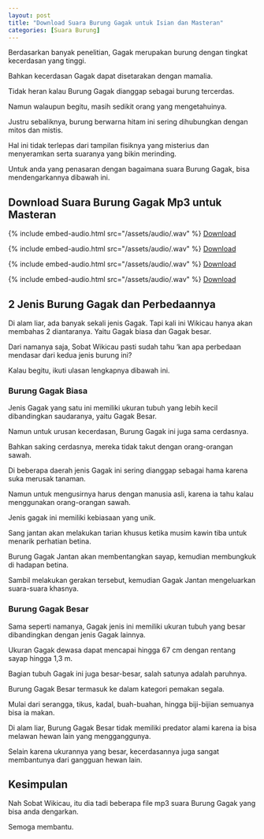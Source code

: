 ```yaml
---
layout: post
title: "Download Suara Burung Gagak untuk Isian dan Masteran"
categories: [Suara Burung]
---
```


Berdasarkan banyak penelitian, Gagak merupakan burung dengan tingkat kecerdasan yang tinggi.

Bahkan kecerdasan Gagak dapat disetarakan dengan mamalia.

Tidak heran kalau Burung Gagak dianggap sebagai burung tercerdas.

Namun walaupun begitu, masih sedikit orang yang mengetahuinya.

Justru sebaliknya, burung berwarna hitam ini sering dihubungkan dengan mitos dan mistis.

Hal ini tidak terlepas dari tampilan fisiknya yang misterius dan menyeramkan serta suaranya yang bikin merinding.

Untuk anda yang penasaran dengan bagaimana suara Burung Gagak, bisa mendengarkannya dibawah ini.

## Download Suara Burung Gagak Mp3 untuk Masteran

{% include embed-audio.html src="/assets/audio/<audio-source-name>.wav" %}
[Download](https://bit.ly/31OJh7N)

{% include embed-audio.html src="/assets/audio/<audio-source-name>.wav" %}
[Download](https://bit.ly/2x7noCT)

{% include embed-audio.html src="/assets/audio/<audio-source-name>.wav" %}
[Download](https://bit.ly/2IvVRkL)

{% include embed-audio.html src="/assets/audio/<audio-source-name>.wav" %}
[Download](https://bit.ly/2Y6hhdQ)

## 2 Jenis Burung Gagak dan Perbedaannya

Di alam liar, ada banyak sekali jenis Gagak. Tapi kali ini Wikicau hanya akan membahas 2 diantaranya. Yaitu Gagak biasa dan Gagak besar.

Dari namanya saja, Sobat Wikicau pasti sudah tahu ‘kan apa perbedaan mendasar dari kedua jenis burung ini?

Kalau begitu, ikuti ulasan lengkapnya dibawah ini.

### Burung Gagak Biasa

Jenis Gagak yang satu ini memiliki ukuran tubuh yang lebih kecil dibandingkan saudaranya, yaitu Gagak Besar.

Namun untuk urusan kecerdasan, Burung Gagak ini juga sama cerdasnya.

Bahkan saking cerdasnya, mereka tidak takut dengan orang-orangan sawah.

Di beberapa daerah jenis Gagak ini sering dianggap sebagai hama karena suka merusak tanaman.

Namun untuk mengusirnya harus dengan manusia asli, karena ia tahu kalau menggunakan orang-orangan sawah.

Jenis gagak ini memiliki kebiasaan yang unik.

Sang jantan akan melakukan tarian khusus ketika musim kawin tiba untuk menarik perhatian betina.

Burung Gagak Jantan akan membentangkan sayap, kemudian membungkuk di hadapan betina.

Sambil melakukan gerakan tersebut, kemudian Gagak Jantan mengeluarkan suara-suara khasnya.

### Burung Gagak Besar

Sama seperti namanya, Gagak jenis ini memiliki ukuran tubuh yang besar dibandingkan dengan jenis Gagak lainnya.

Ukuran Gagak dewasa dapat mencapai hingga 67 cm dengan rentang sayap hingga 1,3 m.

Bagian tubuh Gagak ini juga besar-besar, salah satunya adalah paruhnya.

Burung Gagak Besar termasuk ke dalam kategori pemakan segala.

Mulai dari serangga, tikus, kadal, buah-buahan, hingga biji-bijian semuanya bisa ia makan.

Di alam liar, Burung Gagak Besar tidak memiliki predator alami karena ia bisa melawan hewan lain yang mengganggunya.

Selain karena ukurannya yang besar, kecerdasannya juga sangat membantunya dari gangguan hewan lain.

## Kesimpulan

Nah Sobat Wikicau, itu dia tadi beberapa file mp3 suara Burung Gagak yang bisa anda dengarkan.

Semoga membantu.